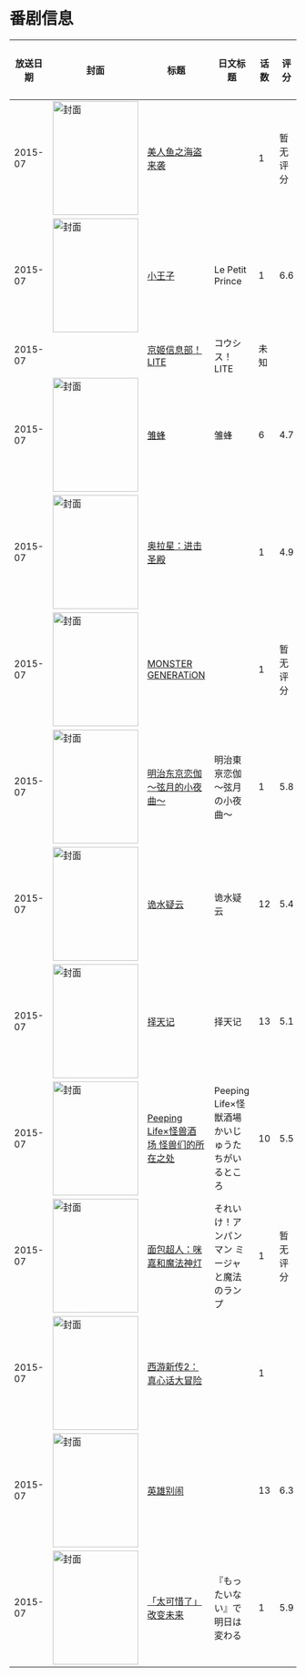 # 番剧信息

|放送日期|封面|标题|日文标题|话数|评分|评分人数|
|---|---|---|---|---|---|---|
|2015-07|<img src="//lain.bgm.tv/pic/cover/c/a3/76/132165_zlLZE.jpg" alt="封面" style="width:150px;height:200px;object-fit:cover;">|[美人鱼之海盗来袭](https://bangumi.tv/subject/132165)||1|暂无评分|少于10人评分|
|2015-07|<img src="//lain.bgm.tv/pic/cover/c/d2/26/131622_q2fwq.jpg" alt="封面" style="width:150px;height:200px;object-fit:cover;">|[小王子](https://bangumi.tv/subject/131622)|Le Petit Prince|1|6.6|299人评分|
|2015-07||[京姬信息部！LITE](https://bangumi.tv/subject/234682)|コウシス！LITE|未知|||
|2015-07|<img src="//lain.bgm.tv/pic/cover/c/c3/a5/112133_uDSsr.jpg" alt="封面" style="width:150px;height:200px;object-fit:cover;">|[雏蜂](https://bangumi.tv/subject/112133)|雏蜂|6|4.7|460人评分|
|2015-07|<img src="//lain.bgm.tv/pic/cover/c/f9/dc/134437_1N32F.jpg" alt="封面" style="width:150px;height:200px;object-fit:cover;">|[奥拉星：进击圣殿](https://bangumi.tv/subject/134437)||1|4.9|17人评分|
|2015-07|<img src="//lain.bgm.tv/pic/cover/c/d0/df/392950_KwZhg.jpg" alt="封面" style="width:150px;height:200px;object-fit:cover;">|[MONSTER GENERATiON](https://bangumi.tv/subject/392950)||1|暂无评分|少于10人评分|
|2015-07|<img src="//lain.bgm.tv/pic/cover/c/85/25/87390_gdlLG.jpg" alt="封面" style="width:150px;height:200px;object-fit:cover;">|[明治东京恋伽～弦月的小夜曲～](https://bangumi.tv/subject/87390)|明治東亰恋伽 ～弦月の小夜曲～|1|5.8|49人评分|
|2015-07|<img src="//lain.bgm.tv/pic/cover/c/be/ac/137647_OvSTg.jpg" alt="封面" style="width:150px;height:200px;object-fit:cover;">|[诡水疑云](https://bangumi.tv/subject/137647)|诡水疑云|12|5.4|34人评分|
|2015-07|<img src="//lain.bgm.tv/pic/cover/c/26/54/140217_QfYF1.jpg" alt="封面" style="width:150px;height:200px;object-fit:cover;">|[择天记](https://bangumi.tv/subject/140217)|择天记|13|5.1|82人评分|
|2015-07|<img src="//lain.bgm.tv/pic/cover/c/d4/c9/140015_PQF2s.jpg" alt="封面" style="width:150px;height:200px;object-fit:cover;">|[Peeping Life×怪兽酒场 怪兽们的所在之处](https://bangumi.tv/subject/140015)|Peeping Life×怪獣酒場 かいじゅうたちがいるところ|10|5.5|13人评分|
|2015-07|<img src="//lain.bgm.tv/pic/cover/c/98/b7/139207_MMm4y.jpg" alt="封面" style="width:150px;height:200px;object-fit:cover;">|[面包超人：咪嘉和魔法神灯](https://bangumi.tv/subject/139207)|それいけ！アンパンマン ミージャと魔法のランプ|1|暂无评分|少于10人评分|
|2015-07|<img src="//lain.bgm.tv/pic/cover/c/10/7f/137526_XpmFB.jpg" alt="封面" style="width:150px;height:200px;object-fit:cover;">|[西游新传2：真心话大冒险](https://bangumi.tv/subject/137526)||1|||
|2015-07|<img src="//lain.bgm.tv/pic/cover/c/67/cd/139073_Zp1H1.jpg" alt="封面" style="width:150px;height:200px;object-fit:cover;">|[英雄别闹](https://bangumi.tv/subject/139073)||13|6.3|39人评分|
|2015-07|<img src="//lain.bgm.tv/pic/cover/c/4b/75/139123_erXpe.jpg" alt="封面" style="width:150px;height:200px;object-fit:cover;">|[「太可惜了」改变未来](https://bangumi.tv/subject/139123)|『もったいない』で明日は変わる|1|5.9|35人评分|
